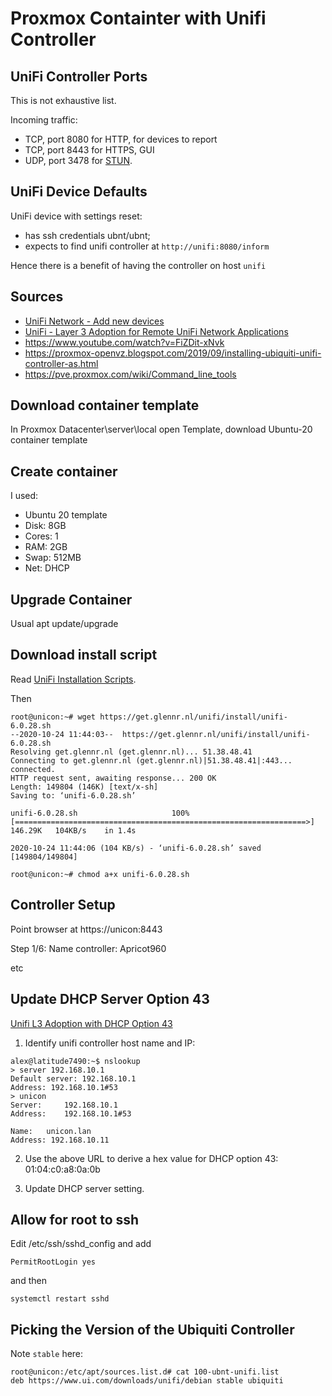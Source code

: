 # Proxmox Containter with Unifi Controller

## UniFi Controller Ports

This is not exhaustive list.

Incoming traffic:

* TCP, port 8080 for HTTP, for devices to report
* TCP, port 8443 for HTTPS, GUI
* UDP, port 3478 for
[STUN](https://help.ui.com/hc/en-us/articles/115015457668-UniFi-Troubleshooting-STUN-Communication-Errors).

## UniFi Device Defaults

UniFi device with settings reset:

* has ssh credentials ubnt/ubnt;
* expects to find unifi controller at `http://unifi:8080/inform`

Hence there is a benefit of having the controller on host `unifi`

## Sources

* [UniFi Network - Add new devices](https://help.ui.com/hc/en-us/articles/360012622613)
* [UniFi - Layer 3 Adoption for Remote UniFi Network Applications](https://help.ui.com/hc/en-us/articles/204909754-UniFi-Device-Adoption-Methods-for-Remote-UniFi-Controllers)
* https://www.youtube.com/watch?v=FiZDit-xNvk
* https://proxmox-openvz.blogspot.com/2019/09/installing-ubiquiti-unifi-controller-as.html
* https://pve.proxmox.com/wiki/Command_line_tools

## Download container template

In Proxmox Datacenter\server\local open Template, download Ubuntu-20 container template

## Create container

I used:

* Ubuntu 20 template
* Disk: 8GB
* Cores: 1
* RAM: 2GB
* Swap: 512MB
* Net: DHCP

## Upgrade Container

Usual apt update/upgrade

## Download install script

Read [UniFi Installation Scripts](https://community.ui.com/questions/UniFi-Installation-Scripts-or-UniFi-Easy-Update-Script-or-Ubuntu-16-04-18-04-18-10-19-04-and-19-10-/ccbc7530-dd61-40a7-82ec-22b17f027776).

Then

```
root@unicon:~# wget https://get.glennr.nl/unifi/install/unifi-6.0.28.sh
--2020-10-24 11:44:03--  https://get.glennr.nl/unifi/install/unifi-6.0.28.sh
Resolving get.glennr.nl (get.glennr.nl)... 51.38.48.41
Connecting to get.glennr.nl (get.glennr.nl)|51.38.48.41|:443... connected.
HTTP request sent, awaiting response... 200 OK
Length: 149804 (146K) [text/x-sh]
Saving to: ‘unifi-6.0.28.sh’

unifi-6.0.28.sh                     100%[=================================================================>] 146.29K   104KB/s    in 1.4s

2020-10-24 11:44:06 (104 KB/s) - ‘unifi-6.0.28.sh’ saved [149804/149804]

root@unicon:~# chmod a+x unifi-6.0.28.sh
```

## Controller Setup

Point browser at https://unicon:8443

Step 1/6: Name controller: Apricot960

etc

## Update DHCP Server Option 43

[Unifi L3 Adoption with DHCP Option 43](https://tcpip.wtf/en/unifi-l3-adoption-with-dhcp-option-43-on-pfsense-mikrotik-and-others.htm)

1. Identify unifi controller host name and IP:

```
alex@latitude7490:~$ nslookup
> server 192.168.10.1
Default server: 192.168.10.1
Address: 192.168.10.1#53
> unicon
Server:		192.168.10.1
Address:	192.168.10.1#53

Name:	unicon.lan
Address: 192.168.10.11
```

2. Use the above URL to derive a hex value for DHCP option 43: 01:04:c0:a8:0a:0b

3. Update DHCP server setting.

## Allow for root to ssh

Edit /etc/ssh/sshd_config and add

```
PermitRootLogin yes
```

and then

```
systemctl restart sshd
```

## Picking the Version of the Ubiquiti Controller

Note `stable` here:

```
root@unicon:/etc/apt/sources.list.d# cat 100-ubnt-unifi.list
deb https://www.ui.com/downloads/unifi/debian stable ubiquiti
```
